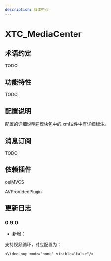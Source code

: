```yaml
---
description: 媒体中心
---
```


# XTC\_MediaCenter

## 术语约定

TODO

## 功能特性

TODO

## 配置说明

配置的详细说明在模块包中的.xml文件中有详细标注。

## 消息订阅

TODO

## 依赖插件&#x20;

oelMVCS

AVProVideoPlugin



## 更新日志

### 0.9.0

* 新增：

支持视频循环，对应配置为：

```markup
<VideoLoop mode="none" visible="false"/>
```


